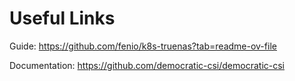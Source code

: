 # Useful Links

Guide:
https://github.com/fenio/k8s-truenas?tab=readme-ov-file

Documentation:
https://github.com/democratic-csi/democratic-csi
